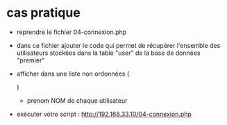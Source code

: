 # cas pratique

- reprendre le fichier 04-connexion.php
- dans ce fichier ajouter le code qui permet de récupérer l'ensemble des utilisateurs stockées dans la table "user" de la base de données "premier"
- afficher dans une liste non ordonnées (<ul></ul>)
    - prenom NOM de chaque utilisateur 
 
- exécuter votre script : http://192.168.33.10/04-connexion.php